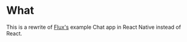 # What

This is a rewrite of [Flux's][1] example Chat app in React Native instead of
React.

[1]:https://facebook.github.io/flux/docs/chat.html#content
